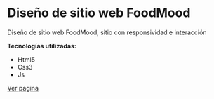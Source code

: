 # Diseño de sitio web FoodMood
Diseño de sitio web FoodMood, sitio con responsividad e interacción

**Tecnologías utilizadas:**
- Html5
- Css3
- Js

<a href="https://carlosantonio98.github.io/foodmood/">Ver pagina</a>
